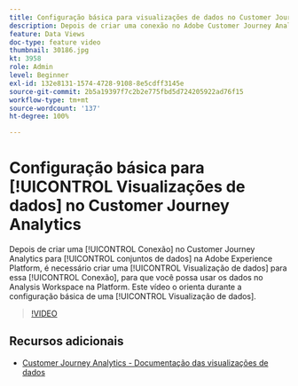 ```yaml
---
title: Configuração básica para visualizações de dados no Customer Journey Analytics
description: Depois de criar uma conexão no Adobe Customer Journey Analytics para conjuntos de dados na Adobe Experience Platform, é necessário criar uma Visualização de dados para essa conexão, para que você possa usar os dados no Analysis Workspace na Platform. Este vídeo o orienta durante a configuração básica de uma Visualização de dados.
feature: Data Views
doc-type: feature video
thumbnail: 30186.jpg
kt: 3958
role: Admin
level: Beginner
exl-id: 132e8131-1574-4728-9108-8e5cdff3145e
source-git-commit: 2b5a19397f7c2b2e775fbd5d724205922ad76f15
workflow-type: tm+mt
source-wordcount: '137'
ht-degree: 100%

---
```


# Configuração básica para [!UICONTROL Visualizações de dados] no Customer Journey Analytics

Depois de criar uma [!UICONTROL Conexão] no Customer Journey Analytics para [!UICONTROL conjuntos de dados] na Adobe Experience Platform, é necessário criar uma [!UICONTROL Visualização de dados] para essa [!UICONTROL Conexão], para que você possa usar os dados no Analysis Workspace na Platform. Este vídeo o orienta durante a configuração básica de uma [!UICONTROL Visualização de dados].

>[!VIDEO](https://video.tv.adobe.com/v/30186/?quality=12&enable10seconds=on&speedcontrol=on)

## Recursos adicionais

* [Customer Journey Analytics - Documentação das visualizações de dados](https://experienceleague.adobe.com/docs/analytics-platform/using/cja-dataviews/create-dataview.html?lang=pt-BR)
